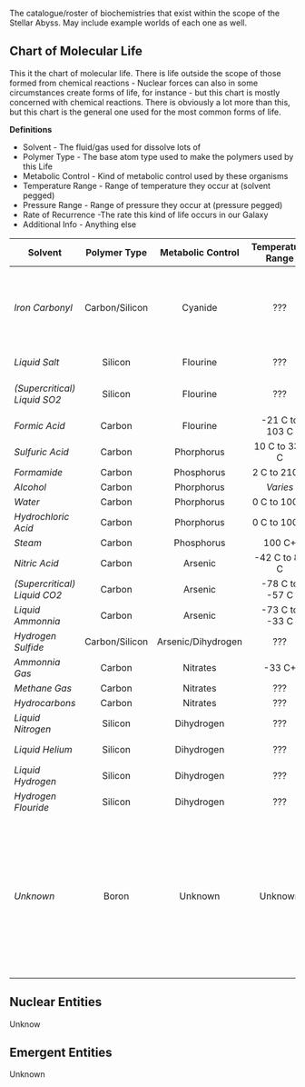 
The catalogue/roster of biochemistries that exist within the scope of the Stellar Abyss.  May include example worlds of each one as well.

## Chart of Molecular Life

This it the chart of molecular life.  There is life outside the scope of those formed from chemical reactions - Nuclear forces can also in some circumstances create forms of life, for instance - but this chart is mostly concerned with chemical reactions.  There is obviously a lot more than this, but this chart is the general one used for the most common forms of life.

**Definitions**

* Solvent - The fluid/gas used for dissolve lots of
* Polymer Type - The base atom type used to make the polymers used by this Life
* Metabolic Control - Kind of metabolic control used by these organisms
* Temperature Range - Range of temperature they occur at (solvent pegged)
* Pressure Range - Range of pressure they occur at (pressure pegged)
* Rate of Recurrence -The rate this kind of life occurs in our Galaxy
* Additional Info - Anything else

 | **Solvent**       | **Polymer Type**           | **Metabolic Control** | **Temperature Range** |  **Pressure Range** | **Rate of Recurrence** | **Additional Info**
 | ------------- |:-----------------------------:| :---------------:| :--------------:| :--------------:| :-----------------:| ----------------:|
 | *Iron Carbonyl*   | Carbon/Silicon | Cyanide |  ??? | ??? | 0.61RR | Low reactivity, often leading to resilient megacellular organisms |
 | *Liquid Salt*   | Silicon | Flourine |  ??? | 5.1 ATM+ | 0.72RR | High gravity and heat|
 | *(Supercritical) Liquid SO2* | Silicon  | Flourine |  ???  | 5.1 ATM+ | 0.9RR | Gel-like substances are common |
 | *Formic Acid*   | Carbon | Flourine | -21 C to 103 C | ??? | 0.45RR |  |
 | *Sulfuric Acid*   | Carbon | Phorphorus | 10 C to 337 C | ??? | 2.1RR | |
 | *Formamide*   | Carbon | Phosphorus | 2 C to 210 C | ??? | 0.45RR |  |
 | *Alcohol*   | Carbon | Phorphorus | *Varies* | ??? | 0.08RR | |
 | *Water*   | Carbon | Phorphorus | 0 C to 100 C | ??? | 10.0RR |  |
 | *Hydrochloric Acid*   | Carbon | Phorphorus | 0 C to 100 C | ??? | 0.02RR |  |
 | *Steam*   | Carbon | Phosphorus | 100 C+ | ??? | 1.2RR |  |
 | *Nitric Acid*   | Carbon | Arsenic | -42 C to 83 C | ??? | 1.4RR |  |
 | *(Supercritical) Liquid CO2*   | Carbon | Arsenic | -78 C to -57 C | 5.1 ATM + | 0.51RR |  |
 | *Liquid Ammonnia*   | Carbon | Arsenic | -73 C to -33 C  | ??? | 3.7RR |  |
 | *Hydrogen Sulfide* | Carbon/Silicon | Arsenic/Dihydrogen | ??? | ??? | 0.4RR |  |
 | *Ammonnia Gas*   | Carbon | Nitrates | -33 C+ | ??? | 1.21RR |  |
 | *Methane Gas*   | Carbon | Nitrates | ??? | ??? | 0.53RR |  |
 | *Hydrocarbons*   | Carbon | Nitrates | ??? | ??? | 3.7RR |  |
 | *Liquid Nitrogen*   | Silicon | Dihydrogen | ??? | ??? | 0.2RR |  |
 | *Liquid Helium*   | Silicon | Dihydrogen | ??? | 5.1 ATM+ | 0.24RR |  |
  | *Liquid Hydrogen*   | Silicon | Dihydrogen | ??? | ??? | 0.07RR |  |
 | *Hydrogen Flouride* | Silicon | Dihydrogen | ??? | ??? | 0.01RR |  |
 | *Unknown* | Boron | Unknown | Unknown | Unknown | 1.0 x 10^-17 RR | An example of a life that is possible but basically irrelevant.  You'll be sifting through lots of super clusters of galaxies before finding any boron boys.

## Nuclear Entities

Unknow

## Emergent Entities

Unknown
